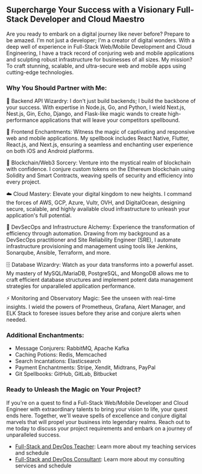 ## Supercharge Your Success with a Visionary Full-Stack Developer and Cloud Maestro

Are you ready to embark on a digital journey like never before? Prepare to be amazed. I'm not just a developer; I'm a creator of digital wonders. With a deep well of experience in Full-Stack Web/Mobile Development and Cloud Engineering, I have a track record of conjuring web and mobile applications and sculpting robust infrastructure for businesses of all sizes. My mission? To craft stunning, scalable, and ultra-secure web and mobile apps using cutting-edge technologies.

### Why You Should Partner with Me:

🚀 Backend API Wizardry: I don't just build backends; I build the backbone of your success. With expertise in Node.js, Go, and Python, I wield Next.js, Nest.js, Gin, Echo, Django, and Flask-like magic wands to create high-performance applications that will leave your competitors spellbound.

📱 Frontend Enchantments: Witness the magic of captivating and responsive web and mobile applications. My spellbook includes React Native, Flutter, React.js, and Next.js, ensuring a seamless and enchanting user experience on both iOS and Android platforms.

🔮 Blockchain/Web3 Sorcery: Venture into the mystical realm of blockchain with confidence. I conjure custom tokens on the Ethereum blockchain using Solidity and Smart Contracts, weaving spells of security and efficiency into every project.

☁️ Cloud Mastery: Elevate your digital kingdom to new heights. I command the forces of AWS, GCP, Azure, Vultr, OVH, and DigitalOcean, designing secure, scalable, and highly available cloud infrastructure to unleash your application's full potential.

🤖 DevSecOps and Infrastructure Alchemy: Experience the transformation of efficiency through automation. Drawing from my background as a DevSecOps practitioner and Site Reliability Engineer (SRE), I automate infrastructure provisioning and management using tools like Jenkins, Sonarqube, Ansible, Terraform, and more.

🗄️ Database Wizardry: Watch as your data transforms into a powerful asset. My mastery of MySQL/MariaDB, PostgreSQL, and MongoDB allows me to craft efficient database structures and implement potent data management strategies for unparalleled application performance.

⚡️ Monitoring and Observatory Magic: See the unseen with real-time insights. I wield the powers of Prometheus, Grafana, Alert Manager, and ELK Stack to foresee issues before they arise and conjure alerts when needed.

### Additional Enchantments:

- Message Conjurers: RabbitMQ, Apache Kafka
- Caching Potions: Redis, Memcached
- Search Incantations: Elasticsearch
- Payment Enchantments: Stripe, Xendit, Midtrans, PayPal
- Git Spellbooks: GitHub, GitLab, Bitbucket

### Ready to Unleash the Magic on Your Project?

If you're on a quest to find a Full-Stack Web/Mobile Developer and Cloud Engineer with extraordinary talents to bring your vision to life, your quest ends here. Together, we'll weave spells of excellence and conjure digital marvels that will propel your business into legendary realms. Reach out to me today to discuss your project requirements and embark on a journey of unparalleled success.

- [Full-Stack and DevOps Teacher](TEACH.md): Learn more about my teaching services and schedule
- [Full-Stack and DevOps Consultant](CONSULTANT.md): Learn more about my consulting services and schedule

